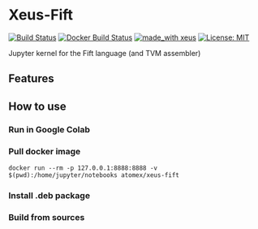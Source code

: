 # Xeus-Fift
[![Build Status](https://travis-ci.org/atomex-me/xeus-fift.svg?branch=master)](https://travis-ci.org/atomex-me/xeus-fift)
[![Docker Build Status](https://img.shields.io/docker/cloud/build/atomex/xeus-fift)](https://hub.docker.com/r/atomex/xeus-fift)
[![made_with xeus](https://img.shields.io/badge/made_with-xeus-yellowgreen.svg)](https://github.com/QuantStack/xeus)
[![License: MIT](https://img.shields.io/badge/License-MIT-yellow.svg)](https://opensource.org/licenses/MIT)

Jupyter kernel for the Fift language (and TVM assembler)

## Features

## How to use

### Run in Google Colab

### Pull docker image

```
docker run --rm -p 127.0.0.1:8888:8888 -v $(pwd):/home/jupyter/notebooks atomex/xeus-fift
```

### Install .deb package

### Build from sources
